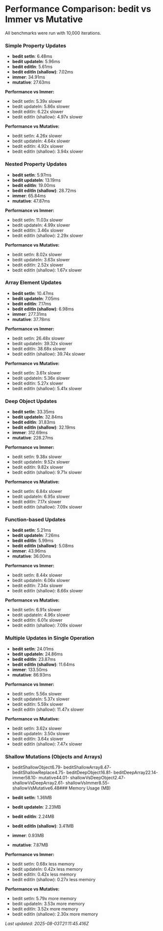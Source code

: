 # Performance Comparison: bedit vs Immer vs Mutative

All benchmarks were run with 10,000 iterations.

### Simple Property Updates

- **bedit setIn**: 6.48ms
- **bedit updateIn**: 5.96ms
- **bedit editIn**: 5.61ms
- **bedit editIn (shallow)**: 7.02ms
- **immer**: 34.91ms
- **mutative**: 27.63ms

**Performance vs Immer:**

- bedit setIn: 5.39x slower
- bedit updateIn: 5.86x slower
- bedit editIn: 6.22x slower
- bedit editIn (shallow): 4.97x slower

**Performance vs Mutative:**

- bedit setIn: 4.26x slower
- bedit updateIn: 4.64x slower
- bedit editIn: 4.92x slower
- bedit editIn (shallow): 3.94x slower

### Nested Property Updates

- **bedit setIn**: 5.97ms
- **bedit updateIn**: 13.19ms
- **bedit editIn**: 19.00ms
- **bedit editIn (shallow)**: 28.72ms
- **immer**: 65.84ms
- **mutative**: 47.87ms

**Performance vs Immer:**

- bedit setIn: 11.03x slower
- bedit updateIn: 4.99x slower
- bedit editIn: 3.46x slower
- bedit editIn (shallow): 2.29x slower

**Performance vs Mutative:**

- bedit setIn: 8.02x slower
- bedit updateIn: 3.63x slower
- bedit editIn: 2.52x slower
- bedit editIn (shallow): 1.67x slower

### Array Element Updates

- **bedit setIn**: 10.47ms
- **bedit updateIn**: 7.05ms
- **bedit editIn**: 7.17ms
- **bedit editIn (shallow)**: 6.98ms
- **immer**: 277.31ms
- **mutative**: 37.78ms

**Performance vs Immer:**

- bedit setIn: 26.48x slower
- bedit updateIn: 39.32x slower
- bedit editIn: 38.68x slower
- bedit editIn (shallow): 39.74x slower

**Performance vs Mutative:**

- bedit setIn: 3.61x slower
- bedit updateIn: 5.36x slower
- bedit editIn: 5.27x slower
- bedit editIn (shallow): 5.41x slower

### Deep Object Updates

- **bedit setIn**: 33.35ms
- **bedit updateIn**: 32.84ms
- **bedit editIn**: 31.83ms
- **bedit editIn (shallow)**: 32.19ms
- **immer**: 312.69ms
- **mutative**: 228.27ms

**Performance vs Immer:**

- bedit setIn: 9.38x slower
- bedit updateIn: 9.52x slower
- bedit editIn: 9.82x slower
- bedit editIn (shallow): 9.71x slower

**Performance vs Mutative:**

- bedit setIn: 6.84x slower
- bedit updateIn: 6.95x slower
- bedit editIn: 7.17x slower
- bedit editIn (shallow): 7.09x slower

### Function-based Updates

- **bedit setIn**: 5.21ms
- **bedit updateIn**: 7.26ms
- **bedit editIn**: 5.99ms
- **bedit editIn (shallow)**: 5.08ms
- **immer**: 43.96ms
- **mutative**: 36.00ms

**Performance vs Immer:**

- bedit setIn: 8.44x slower
- bedit updateIn: 6.06x slower
- bedit editIn: 7.34x slower
- bedit editIn (shallow): 8.66x slower

**Performance vs Mutative:**

- bedit setIn: 6.91x slower
- bedit updateIn: 4.96x slower
- bedit editIn: 6.01x slower
- bedit editIn (shallow): 7.09x slower

### Multiple Updates in Single Operation

- **bedit setIn**: 24.01ms
- **bedit updateIn**: 24.86ms
- **bedit editIn**: 23.87ms
- **bedit editIn (shallow)**: 11.64ms
- **immer**: 133.50ms
- **mutative**: 86.93ms

**Performance vs Immer:**

- bedit setIn: 5.56x slower
- bedit updateIn: 5.37x slower
- bedit editIn: 5.59x slower
- bedit editIn (shallow): 11.47x slower

**Performance vs Mutative:**

- bedit setIn: 3.62x slower
- bedit updateIn: 3.50x slower
- bedit editIn: 3.64x slower
- bedit editIn (shallow): 7.47x slower

### Shallow Mutations (Objects and Arrays)

- beditShallowObject6.79- beditShallowArray8.47- beditShallowReplace4.75- beditDeepObject16.81- beditDeepArray22.14- immer58.10- mutative44.01- shallowVsDeepObject2.47- shallowVsDeepArray2.61- shallowVsImmer8.55- shallowVsMutative6.48### Memory Usage (MB)

- **bedit setIn**: 1.36MB
- **bedit updateIn**: 2.23MB
- **bedit editIn**: 2.24MB
- **bedit editIn (shallow)**: 3.41MB
- **immer**: 0.93MB
- **mutative**: 7.87MB

**Performance vs Immer:**

- bedit setIn: 0.68x less memory
- bedit updateIn: 0.42x less memory
- bedit editIn: 0.42x less memory
- bedit editIn (shallow): 0.27x less memory

**Performance vs Mutative:**

- bedit setIn: 5.79x more memory
- bedit updateIn: 3.53x more memory
- bedit editIn: 3.52x more memory
- bedit editIn (shallow): 2.30x more memory

_Last updated: 2025-08-03T21:11:45.416Z_
